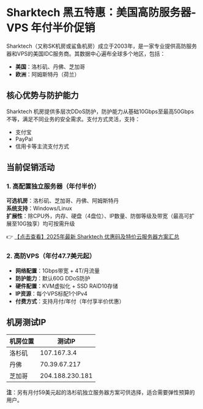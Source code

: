 # Sharktech 黑五特惠：美国高防服务器-VPS 年付半价促销

Sharktech（又称SK机房或鲨鱼机房）成立于2003年，是一家专业提供高防服务器和VPS的美国IDC服务商。其数据中心遍布全球多个地区，包括：

- **美国**：洛杉矶、丹佛、芝加哥
- **欧洲**：阿姆斯特丹（荷兰）

## 核心优势与防护能力

Sharktech 机房提供多层次DDoS防护，防护能力从基础10Gbps至最高50Gbps不等，满足不同业务的安全需求。支付方式灵活，支持：

- 支付宝
- PayPal
- 信用卡等主流支付方式

## 当前促销活动

### 1. 高配置独立服务器（年付半价）
**可选机房**：洛杉矶、芝加哥、丹佛、阿姆斯特丹  
**系统支持**：Windows/Linux  
**扩展性**：除CPU外，内存、硬盘（4盘位）、IP数量、防御等级及带宽（最高可扩展至10G独享）均可按需升级

👉 [【点击查看】2025年最新 Sharktech 优惠码及特价云服务器方案汇总](https://bit.ly/Sharktech)

### 2. 高防VPS（年付47.7美元起）
- **网络配置**：1Gbps带宽 + 4T/月流量
- **防护能力**：默认60G DDoS防护
- **硬件配置**：KVM虚拟化 + SSD RAID10存储
- **IP资源**：每个VPS标配1个IPv4
- **付费方式**：支持月付/年付（年付享半价优惠）

## 机房测试IP
| 机房位置   | 测试IP         |
|------------|----------------|
| 洛杉矶     | 107.167.3.4    |
| 丹佛       | 70.39.67.217   |
| 芝加哥     | 204.188.230.181|

**注**：另有月付59美元起的洛杉矶独立服务器方案可供选择，适合需要弹性预算的用户。